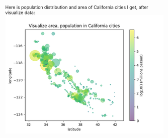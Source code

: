 Here is population distribution and area of California cities I get, after visualize data:
![img.png](img.png)